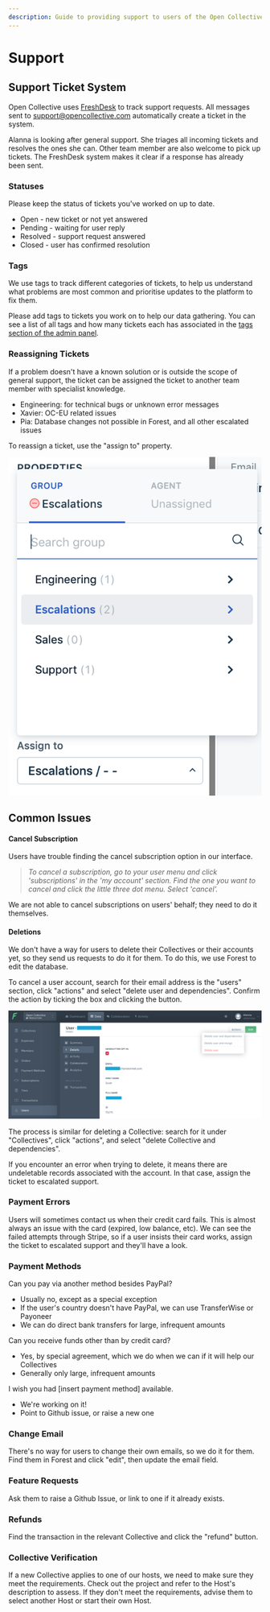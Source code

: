 ```yaml
---
description: Guide to providing support to users of the Open Collective platform
---
```


# Support

## Support Ticket System

Open Collective uses [FreshDesk](https://opencollective.freshdesk.com) to track support requests. All messages sent to support@opencollective.com automatically create a ticket in the system.

Alanna is looking after general support. She triages all incoming tickets and resolves the ones she can. Other team member are also welcome to pick up tickets. The FreshDesk system makes it clear if a response has already been sent.

### Statuses

Please keep the status of tickets you've worked on up to date.

* Open - new ticket or not yet answered
* Pending - waiting for user reply
* Resolved - support request answered
* Closed - user has confirmed resolution

### Tags

We use tags to track different categories of tickets, to help us understand what problems are most common and prioritise updates to the platform to fix them. 

Please add tags to tickets you work on to help our data gathering. You can see a list of all tags and how many tickets each has associated in the [tags section of the admin panel](https://opencollective.freshdesk.com/a/admin/tags).

### Reassigning Tickets

If a problem doesn't have a known solution or is outside the scope of general support, the ticket can be assigned the ticket to another team member with specialist knowledge.

* Engineering: for technical bugs or unknown error messages
* Xavier: OC-EU related issues
* Pia: Database changes not possible in Forest, and all other escalated issues

To reassign a ticket, use the "assign to" property.

![](../.gitbook/assets/screen-shot-2019-03-07-at-4.09.18-pm.png)

## Common Issues

#### Cancel Subscription

Users have trouble finding the cancel subscription option in our interface.

> _To cancel a subscription, go to your user menu and click 'subscriptions' in the 'my account' section. Find the one you want to cancel and click the little three dot menu. Select 'cancel'._

We are not able to cancel subscriptions on users' behalf; they need to do it themselves.

#### Deletions

We don't have a way for users to delete their Collectives or their accounts yet, so they send us requests to do it for them. To do this, we use Forest to edit the database.

To cancel a user account, search for their email address is the "users" section, click "actions" and select "delete user and dependencies". Confirm the action by ticking the box and clicking the button.

![](../.gitbook/assets/screen-shot-2019-03-07-at-4.25.42-pm.png)

The process is similar for deleting a Collective: search for it under "Collectives", click "actions", and select "delete Collective and dependencies".

If you encounter an error when trying to delete, it means there are undeletable records associated with the account. In that case, assign the ticket to escalated support.

### Payment Errors

Users will sometimes contact us when their credit card fails. This is almost always an issue with the card \(expired, low balance, etc\). We can see the failed attempts through Stripe, so if a user insists their card works, assign the ticket to escalated support and they'll have a look.

### Payment Methods

Can you pay via another method besides PayPal?

* Usually no, except as a special exception
* If the user's country doesn't have PayPal, we can use TransferWise or Payoneer
* We can do direct bank transfers for large, infrequent amounts

Can you receive funds other than by credit card?

* Yes, by special agreement, which we do when we can if it will help our Collectives
* Generally only large, infrequent amounts

I wish you had \[insert payment method\] available.

* We're working on it! 
* Point to Github issue, or raise a new one

### Change Email

There's no way for users to change their own emails, so we do it for them. Find them in Forest and click "edit", then update the email field.

### Feature Requests

Ask them to raise a Github Issue, or link to one if it already exists.

### Refunds

Find the transaction in the relevant Collective and click the "refund" button.

### Collective Verification

If a new Collective applies to one of our hosts, we need to make sure they meet the requirements. Check out the project and refer to the Host's description to assess. If they don't meet the requirements, advise them to select another Host or start their own Host.

